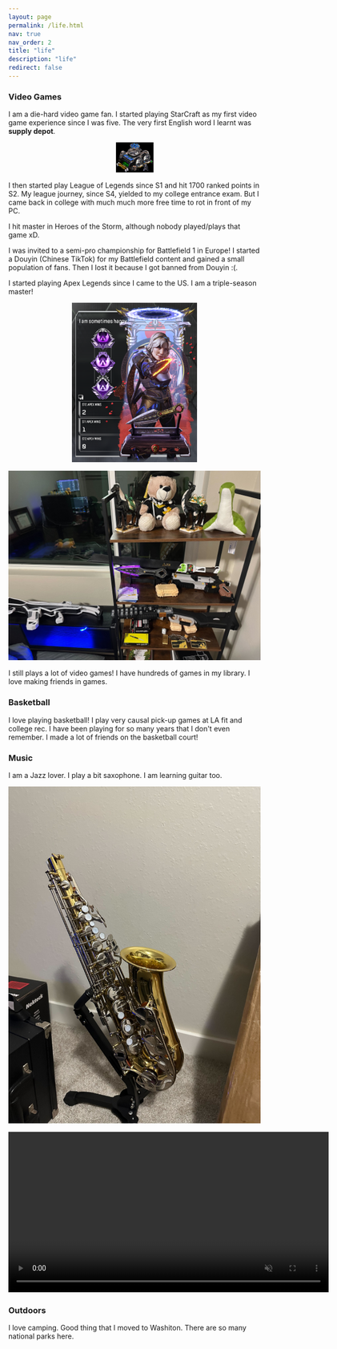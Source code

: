 ```yaml
---
layout: page
permalink: /life.html
nav: true
nav_order: 2
title: "life"
description: "life"
redirect: false
---
```


### Video Games

I am a die-hard video game fan. I started playing StarCraft as my first video game experience since I was five. The very first English word I learnt was **supply depot**.

<p align="center">
<img src="assets/img/SupplyDepot_SC1_Game1.webp" alt="A supply depot from StarCraft" width="75"/>
</p>

I then started play League of Legends since S1 and hit 1700 ranked points in S2. My league journey, since S4, yielded to my college entrance exam. But I came back in college with much much more free time to rot in front of my PC.

I hit master in Heroes of the Storm, although nobody played/plays that game xD.

I was invited to a semi-pro championship for Battlefield 1 in Europe! I started a Douyin \(Chinese TikTok\) for my Battlefield content and gained a small population of fans. Then I lost it because I got banned from Douyin :\(.

I started playing Apex Legends since I came to the US. I am a triple-season master!

<p align="center">
<img src="assets/img/apex.png" alt="[My banner!" width="250"/>
</p>

<p align="center">
<img src="assets/img/loot.jpg" alt="My R-99, PK, Wingy, and Heirlooms!" width="756"/>
</p>

I still plays a lot of video games! I have hundreds of games in my library. I love making friends in games.

### Basketball

I love playing basketball! I play very causal pick-up games at LA fit and college rec. I have been playing for so many years that I don't even remember. I made a lot of friends on the basketball court!

### Music

I am a Jazz lover. I play a bit saxophone. I am learning guitar too.

<p align="center">
<img src="assets/img/sax.jpg" alt="My sax" width="756"/>
</p>

<p align="center">
<video width="640" controls autoplay loop muted>
  <source src="assets/video/fromthestart.mp4" type="video/mp4">
  from the start.
</video>
</p>

### Outdoors

I love camping. Good thing that I moved to Washiton. There are so many national parks here.